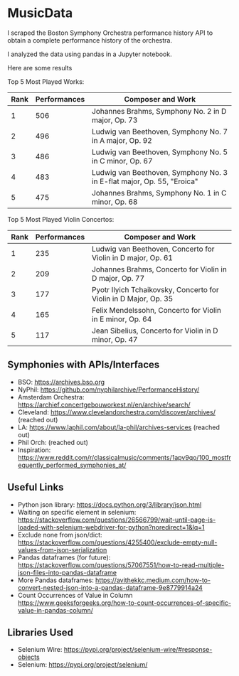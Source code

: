 # MusicData
I scraped the Boston Symphony Orchestra performance history 
API to obtain a complete performance history of the orchestra. 

I analyzed the data using pandas in a Jupyter notebook.

Here are some results

Top 5 Most Played Works:

| Rank | Performances | Composer and Work                                                       |
|------|--------------|-------------------------------------------------------------------------|
| 1    | 506          | Johannes Brahms, Symphony No.   2 in D major, Op. 73                    |
| 2    | 496          | Ludwig van Beethoven, Symphony No.  7 in A major, Op. 92                |
| 3    | 486          | Ludwig van Beethoven, Symphony No.  5 in C minor, Op. 67                |
| 4    | 483          | Ludwig van Beethoven, Symphony No.  3 in E-flat major, Op. 55, "Eroica" |
| 5    | 475          | Johannes Brahms, Symphony No.   1 in C minor, Op. 68                    |

Top 5 Most Played Violin Concertos:

| Rank | Performances | Composer and Work                                                |
|------|--------------|------------------------------------------------------------------|
| 1    | 235          | Ludwig van Beethoven, Concerto for Violin in D major, Op. 61     |
| 2    | 209          | Johannes Brahms, Concerto for Violin in D major, Op. 77          |
| 3    | 177          | Pyotr Ilyich Tchaikovsky, Concerto for Violin in D Major, Op. 35 |
| 4    | 165          | Felix Mendelssohn, Concerto for Violin in E minor, Op. 64        |
| 5    | 117          | Jean Sibelius, Concerto for Violin in D minor, Op. 47            |

## Symphonies with APIs/Interfaces
- BSO: https://archives.bso.org
- NyPhil: https://github.com/nyphilarchive/PerformanceHistory/
- Amsterdam Orchestra: https://archief.concertgebouworkest.nl/en/archive/search/
- Cleveland: https://www.clevelandorchestra.com/discover/archives/ (reached out)
- LA: https://www.laphil.com/about/la-phil/archives-services (reached out)
- Phil Orch: (reached out)
- Inspiration: https://www.reddit.com/r/classicalmusic/comments/1apv9qo/100_mostfrequently_performed_symphonies_at/

## Useful Links
- Python json library: https://docs.python.org/3/library/json.html
- Waiting on specific element in selenium: https://stackoverflow.com/questions/26566799/wait-until-page-is-loaded-with-selenium-webdriver-for-python?noredirect=1&lq=1
- Exclude none from json/dict: https://stackoverflow.com/questions/4255400/exclude-empty-null-values-from-json-serialization
- Pandas dataframes (for future): https://stackoverflow.com/questions/57067551/how-to-read-multiple-json-files-into-pandas-dataframe
- More Pandas dataframes: https://avithekkc.medium.com/how-to-convert-nested-json-into-a-pandas-dataframe-9e8779914a24
- Count Occurrences of Value in Column https://www.geeksforgeeks.org/how-to-count-occurrences-of-specific-value-in-pandas-column/

## Libraries Used
- Selenium Wire: https://pypi.org/project/selenium-wire/#response-objects
- Selenium: https://pypi.org/project/selenium/